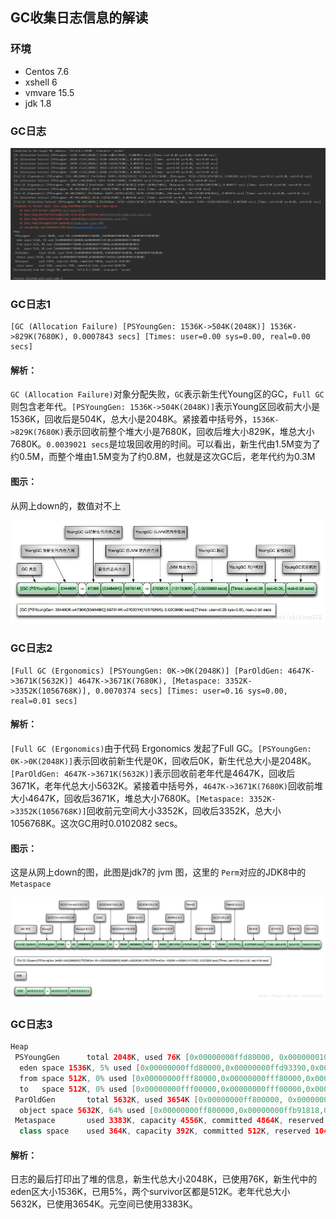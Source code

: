 ## GC收集日志信息的解读

### 环境

- Centos 7.6
- xshell 6
- vmvare 15.5
- jdk 1.8



### GC日志

![image-20200712002232510](images/image-20200712002232510.png)





### GC日志1

```
[GC (Allocation Failure) [PSYoungGen: 1536K->504K(2048K)] 1536K->829K(7680K), 0.0007843 secs] [Times: user=0.00 sys=0.00, real=0.00 secs]
```

#### 解析：

`GC (Allocation Failure)`对象分配失败，`GC`表示新生代Young区的GC，`Full GC`则包含老年代。`[PSYoungGen: 1536K->504K(2048K)]`表示Young区回收前大小是1536K，回收后是504K，总大小是2048K。紧接着中括号外，`1536K->829K(7680K)`表示回收前整个堆大小是7680K，回收后堆大小829K，堆总大小7680K。`0.0039021 secs`是垃圾回收用的时间。可以看出，新生代由1.5M变为了约0.5M，而整个堆由1.5M变为了约0.8M，也就是这次GC后，老年代约为0.3M

#### 图示：

从网上down的，数值对不上

![img](images/20130730183615000.jpg)





### GC日志2

```
[Full GC (Ergonomics) [PSYoungGen: 0K->0K(2048K)] [ParOldGen: 4647K->3671K(5632K)] 4647K->3671K(7680K), [Metaspace: 3352K->3352K(1056768K)], 0.0070374 secs] [Times: user=0.16 sys=0.00, real=0.01 secs]
```

#### 解析：

`[Full GC (Ergonomics)`由于代码 Ergonomics 发起了Full GC。`[PSYoungGen: 0K->0K(2048K)]`表示回收前新生代是0K，回收后0K，新生代总大小是2048K。`[ParOldGen: 4647K->3671K(5632K)]`表示回收前老年代是4647K，回收后3671K，老年代总大小5632K。紧接着中括号外，`4647K->3671K(7680K)`回收前堆大小4647K，回收后3671K，堆总大小7680K。`[Metaspace: 3352K->3352K(1056768K)]`回收前元空间大小3352K，回收后3352K，总大小1056768K。这次GC用时0.0102082 secs。

#### 图示：

这是从网上down的图，此图是jdk7的 jvm 图，这里的 `Perm`对应的JDK8中的 `Metaspace`

![img](images/20130730183640937.jpg)





### GC日志3

```java
Heap
 PSYoungGen      total 2048K, used 76K [0x00000000ffd80000, 0x0000000100000000, 0x0000000100000000)
  eden space 1536K, 5% used [0x00000000ffd80000,0x00000000ffd93390,0x00000000fff00000)
  from space 512K, 0% used [0x00000000fff80000,0x00000000fff80000,0x0000000100000000)
  to   space 512K, 0% used [0x00000000fff00000,0x00000000fff00000,0x00000000fff80000)
 ParOldGen       total 5632K, used 3654K [0x00000000ff800000, 0x00000000ffd80000, 0x00000000ffd80000)
  object space 5632K, 64% used [0x00000000ff800000,0x00000000ffb91818,0x00000000ffd80000)
 Metaspace       used 3383K, capacity 4556K, committed 4864K, reserved 1056768K
  class space    used 364K, capacity 392K, committed 512K, reserved 1048576K
```

#### 解析：

日志的最后打印出了堆的信息，新生代总大小2048K，已使用76K，新生代中的eden区大小1536K，已用5%，两个survivor区都是512K。老年代总大小5632K，已使用3654K。元空间已使用3383K。
